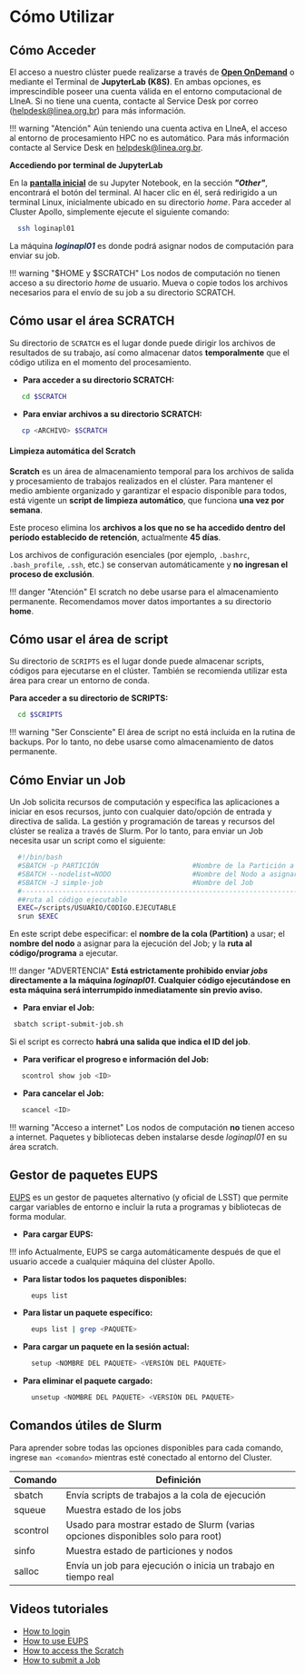 # Cómo Utilizar

## Cómo Acceder

El acceso a nuestro clúster puede realizarse a través de [**Open OnDemand**](../../processamento/uso/openondemand.html) o mediante el Terminal de **JupyterLab (K8S)**. En ambas opciones, es imprescindible poseer una cuenta válida en el entorno computacional de LIneA. Si no tiene una cuenta, contacte al Service Desk por correo (helpdesk@linea.org.br) para más información.

!!! warning "Atención"
    Aún teniendo una cuenta activa en LIneA, el acceso al entorno de procesamiento HPC no es automático. Para más información contacte al Service Desk en helpdesk@linea.org.br.

**Accediendo por terminal de JupyterLab**

En la [**pantalla inicial**](../img/tela-jupyter.png) de su Jupyter Notebook, en la sección **_"Other"_**, encontrará el botón del terminal. Al hacer clic en él, será redirigido a un terminal Linux, inicialmente ubicado en su directorio _home_. Para acceder al Cluster Apollo, simplemente ejecute el siguiente comando:

  ```bash
    ssh loginapl01
  ```
La máquina <font color="#172b4d">**_loginapl01_**</font> es donde podrá asignar nodos de computación para enviar su job.

!!! warning "$HOME y $SCRATCH"
    Los nodos de computación no tienen acceso a su directorio _home_ de usuario. Mueva o copie todos los archivos necesarios para el envío de su job a su directorio SCRATCH.

## Cómo usar el área SCRATCH

Su directorio de `SCRATCH` es el lugar donde puede dirigir los archivos de resultados de su trabajo, así como almacenar datos **temporalmente** que el código utiliza en el momento del procesamiento.

- **Para acceder a su directorio SCRATCH:**

```bash
   cd $SCRATCH
``` 

- **Para enviar archivos a su directorio SCRATCH:**

```bash
   cp <ARCHIVO> $SCRATCH
```

#### Limpieza automática del Scratch
**Scratch** es un área de almacenamiento temporal para los archivos de salida y procesamiento de trabajos realizados en el clúster. Para mantener el medio ambiente organizado y garantizar el espacio disponible para todos, está vigente un **script de limpieza automático**, que funciona **una vez por semana**.

Este proceso elimina los **archivos a los que no se ha accedido dentro del período establecido de retención**, actualmente **45 días**.

Los archivos de configuración esenciales (por ejemplo, `.bashrc`, `.bash_profile`, `.ssh`, etc.) se conservan automáticamente y **no ingresan el proceso de exclusión**.

!!! danger "Atención"
	El scratch no debe usarse para el almacenamiento permanente. Recomendamos mover datos importantes a su directorio **home**.

## Cómo usar el área de script
Su directorio de `SCRIPTS` es el lugar donde puede almacenar scripts, códigos para ejecutarse en el clúster. También se recomienda utilizar esta área para crear un entorno de conda.

**Para acceder a su directorio de SCRIPTS:**

```bash
  cd $SCRIPTS
```

!!! warning "Ser Consciente"
	El área de script no está incluida en la rutina de backups. Por lo tanto, no debe usarse como almacenamiento de datos permanente.

## Cómo Enviar un Job

Un Job solicita recursos de computación y especifica las aplicaciones a iniciar en esos recursos, junto con cualquier dato/opción de entrada y directiva de salida. La gestión y programación de tareas y recursos del clúster se realiza a través de Slurm. Por lo tanto, para enviar un Job necesita usar un script como el siguiente:

```bash
  #!/bin/bash
  #SBATCH -p PARTICIÓN                       #Nombre de la Partición a usar
  #SBATCH --nodelist=NODO                    #Nombre del Nodo a asignar
  #SBATCH -J simple-job                      #Nombre del Job
  #----------------------------------------------------------------------------#
  ##ruta al código ejecutable
  EXEC=/scripts/USUARIO/CODIGO.EJECUTABLE
  srun $EXEC
```

En este script debe especificar: el **nombre de la cola (Partition)** a usar; el **nombre del nodo** a asignar para la ejecución del Job; y la **ruta al código/programa** a ejecutar.

!!! danger "ADVERTENCIA"
     **Está estrictamente prohibido enviar _jobs_ directamente a la máquina _loginapl01_. Cualquier código ejecutándose en esta máquina será interrumpido inmediatamente sin previo aviso.**

- **Para enviar el Job:**

```bash
 sbatch script-submit-job.sh
```

Si el script es correcto **habrá una salida que indica el ID del job**.

- **Para verificar el progreso e información del Job:**

```bash
   scontrol show job <ID> 
```

- **Para cancelar el Job:**

```bash
   scancel <ID> 
```

!!! warning "Acceso a internet"
    Los nodos de computación **no** tienen acceso a internet. Paquetes y bibliotecas deben instalarse desde _loginapl01_ en su área scratch.

## Gestor de paquetes EUPS

[EUPS](https://github.com/RobertLuptonTheGood/eups) es un gestor de paquetes alternativo (y oficial de LSST) que permite cargar variables de entorno e incluir la ruta a programas y bibliotecas de forma modular.

- **Para cargar EUPS:**

!!! info
    Actualmente, EUPS se carga automáticamente después de que el usuario accede a cualquier máquina del clúster Apollo.

- **Para listar todos los paquetes disponibles:**

  ```bash
    eups list
  ```

- **Para listar un paquete específico:**

  ```bash
    eups list | grep <PAQUETE>
  ```

- **Para cargar un paquete en la sesión actual:**

  ```bash
    setup <NOMBRE DEL PAQUETE> <VERSIÓN DEL PAQUETE>
  ```

- **Para eliminar el paquete cargado:**

  ```bash
    unsetup <NOMBRE DEL PAQUETE> <VERSIÓN DEL PAQUETE>
  ```

## Comandos útiles de Slurm

Para aprender sobre todas las opciones disponibles para cada comando, ingrese `man <comando>` mientras esté conectado al entorno del Cluster.

| Comando  | Definición                                                                      |
| -------- | ------------------------------------------------------------------------------- |
| sbatch   | Envía scripts de trabajos a la cola de ejecución                                |
| squeue   | Muestra estado de los jobs                                                      |
| scontrol | Usado para mostrar estado de Slurm (varias opciones disponibles solo para root) |
| sinfo    | Muestra estado de particiones y nodos                                           |
| salloc   | Envía un job para ejecución o inicia un trabajo en tiempo real                  |

## Videos tutoriales

* [How to login](https://youtu.be/3DHqWk7KGHw)
* [How to use EUPS](https://youtu.be/ifJqGEvqzdY)
* [How to access the Scratch](https://youtu.be/dnMzGYwICBw)
* [How to submit a Job](https://youtu.be/AbRCL_KsBVY)
